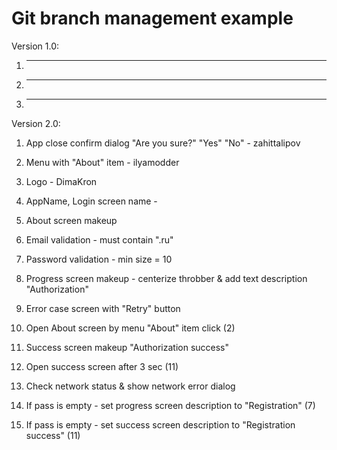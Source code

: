 Git branch management example
========================================

Version 1.0:

1. ---

2. ---

3. ---

Version 2.0:

1. App close confirm dialog "Are you sure?" "Yes" "No" - zahittalipov

2. Menu with "About" item - ilyamodder

3. Logo - DimaKron

4. AppName, Login screen name - 
 
5. About screen makeup

6. Email validation - must contain ".ru"

7. Password validation - min size = 10

7. Progress screen makeup - centerize throbber & add text description "Authorization"

8. Error case screen with "Retry" button

10. Open About screen by menu "About" item click (2)

11. Success screen makeup "Authorization success"

12. Open success screen after 3 sec (11)

13. Check network status & show network error dialog

14. If pass is empty - set progress screen description to "Registration" (7)

15. If pass is empty - set success screen description to "Registration success" (11)
